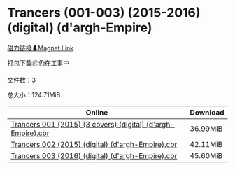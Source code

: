 # Trancers (001-003) (2015-2016) (digital) (d'argh-Empire)

[磁力链接⬇Magnet Link](magnet:?xt=urn:btih:10d919ff59ceed0a61d3025c829a4bcc31bb5261&dn=Trancers%20%28001-003%29%20%282015-2016%29%20%28digital%29%20%28d%27argh-Empire%29)

打包下载📦仍在工事中

文件数：3

总大小：124.71MiB

Online | Download
--- | ---
[Trancers 001 (2015) (3 covers) (digital) (d'argh-Empire).cbr](https://github.com/alicewish/markdown/blob/master/comic/Trancers-001-2015-3-covers-digital-dargh-Empire-cbr.md) | 36.99MiB
[Trancers 002 (2015) (digital) (d'argh-Empire).cbr](https://github.com/alicewish/markdown/blob/master/comic/Trancers-002-2015-digital-dargh-Empire-cbr.md) | 42.11MiB
[Trancers 003 (2016) (digital) (d'argh-Empire).cbr](https://github.com/alicewish/markdown/blob/master/comic/Trancers-003-2016-digital-dargh-Empire-cbr.md) | 45.60MiB